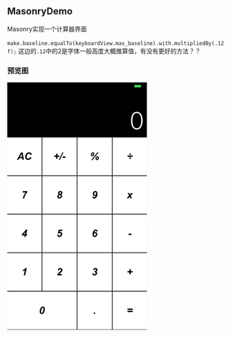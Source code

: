 MasonryDemo
------------

Masonry实现一个计算器界面

`make.baseline.equalTo(keyboardView.mas_baseline).with.multipliedBy(.12f);` 这边的`.12`中的2是字体一般高度大概推算值，有没有更好的方法？？


### 预览图
![MasonryDemo](./MasonryDemo.jpg)
